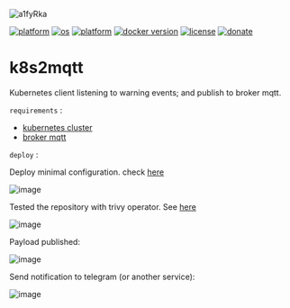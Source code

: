 ![a1fyRka](https://user-images.githubusercontent.com/68069659/215287245-b0678092-76fd-47d7-9c2e-feea20db5b64.gif)

[![platform](https://img.shields.io/badge/platform-kubernetes-blue)](https://kubernetes.io/)
[![os](https://img.shields.io/badge/os-linux-red)](https://www.linux.org/)
[![platform](https://img.shields.io/badge/platform-nodejs-blue)](https://nodejs.org/en/)
[![docker version](https://img.shields.io/badge/docker%20version-20.10-brightgreen)](https://www.docker.com/)
[![license](https://img.shields.io/badge/license-Apache--2.0-yellowgreen)](https://apache.org/licenses/LICENSE-2.0)
[![donate](https://img.shields.io/badge/donate-wango-blue)](https://www.wango.org/donate.aspx)

# k8s2mqtt
Kubernetes client listening to warning events; and publish to broker mqtt.

 ```requirements``` :
 - [kubernetes cluster](https://kubernetes.io/)
 - [broker mqtt](https://mqtt.org/)
 

 ```deploy``` :
 
 Deploy minimal configuration. check [here](https://github.com/william89731/k8s2mqtt/blob/main/k8s2mqtt.yml) 
 
 ![image](https://user-images.githubusercontent.com/68069659/215288439-36a9fd96-1583-4e73-af46-1d77137a53b2.png)

Tested the repository with trivy operator. See [here](https://github.com/william89731/trivy-operator)

![image](https://user-images.githubusercontent.com/68069659/215288554-45d63d3c-fc95-4a28-987c-5611384c3dae.png)

Payload published:

![image](https://user-images.githubusercontent.com/68069659/215288962-71db640b-4b61-4d76-bd53-0eb8aa45960d.png)

Send notification to telegram (or another service):

![image](https://user-images.githubusercontent.com/68069659/215355774-36f221ce-3945-433e-8371-9cdb36380eaa.png)





